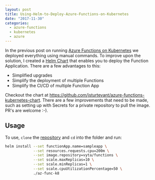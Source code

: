 ```yaml
---
layout: post
title: Using-Helm-to-Deploy-Azure-Functions-on-Kubernetes
date: "2017-11-30"
categories:
  - azure-functions
  - kubernetes
  - azure
---
```


In the previous post on running [Azure Functions on Kubernetes](posts/Running-the-Azure-Functions-runtime-in-kubernetes/) we deployed everything using manual commands.  To improve upon the solution, I created a [Helm Chart](https://docs.helm.sh/developing_charts/#charts) that enables you to deploy the Function Application.  There are a few advantages to this:

- Simplified upgrades
- Simplify the deployment of multiple Functions
- Simplify the CI/CD of multiple Function App

Checkout the chart at https://github.com/jsturtevant/azure-functions-kubernetes-chart. There are a few improvements that need to be made, such as setting up with Secrets for a private repository to pull the image.  PR's are welcome :-).

## Usage
To use, `clone` the [repository](https://github.com/jsturtevant/azure-functions-kubernetes-chart) and `cd` into the folder and run:

```bash
helm install --set functionApp.name=sampleapp \
             --set resources.requests.cpu=200m \
             --set image.repository=vyta/functions \
             --set scale.maxReplicas=10 \
             --set scale.minReplicas=1 \
             --set scale.cpuUtilizationPercentage=50 \
             ./az-func-k8
```